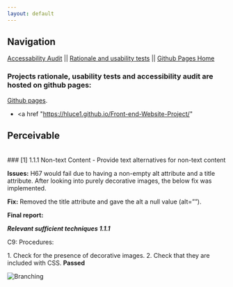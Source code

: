 ```yaml
---
layout: default
---
```


## Navigation 
[Accessability Audit](https://hluce1.github.io/week4/audit/) || [Rationale and usability tests](https://hluce1.github.io/week4/rationale/) || [Github Pages Home](https://hluce1.github.io/week4/)

### Projects rationale, usability tests and accessibility audit are hosted on github pages:
[Github pages](https://hluce1.github.io/Front-end-Website-Project/).


* <a href "https://hluce1.github.io/Front-end-Website-Project/" </a>

## Perceivable 
<br>
### [1] 1.1.1 Non-text Content - Provide text alternatives for non-text content
<p><b>Issues:</b> H67 would fail due to having a non-empty alt attribute and a title attribute. After looking into purely decorative images, the below fix was implemented. <p>
<b>Fix:</b> Removed the title attribute and gave the alt a null value (alt=””).
<p><b>Final report:</b></p>
<p><b><em>Relevant sufficient techniques 1.1.1</em></b><p>
<p>C9: Procedures:</p>
1.	Check for the presence of decorative images.
2.	Check that they are included with CSS.
<b>Passed</b>
<br>
  
![Branching](https://guides.github.com/activities/hello-world/branching.png)
